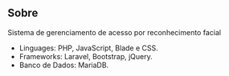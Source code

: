 ## Sobre

Sistema de gerenciamento de acesso por reconhecimento facial
- Linguages: PHP, JavaScript, Blade e CSS.
- Frameworks: Laravel, Bootstrap, jQuery.
- Banco de Dados: MariaDB.
